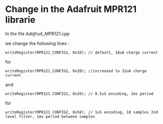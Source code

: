 # Change in the Adafruit MPR121 librarie


In the file *Adafruit_MPR121.cpp*

we change the following lines :

```
writeRegister(MPR121_CONFIG1, 0x10); // default, 16uA charge current
```
for

```
writeRegister(MPR121_CONFIG1, 0x20); //increased to 32uA charge current
```

and

```
writeRegister(MPR121_CONFIG2, 0x20); // 0.5uS encoding, 1ms period
```
for

```
writeRegister(MPR121_CONFIG2, 0x58); // 1uS encoding, 18 samples 2nd level filter, 1ms period between samples
```